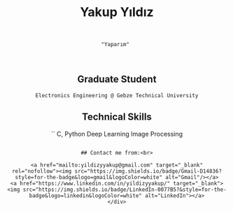 <div align="center">

# Yakup Yıldız
</div>
<br />

<div align="center">

`"Yaparım" `
</div>
<br>

<div align="center">

## Graduate Student

 ```
 Electronics Engineering @ Gebze Technical University
 ```
## Technical Skills

 ``
 C, Python
 Deep Learning
 Image Processing
 ```

## Contact me from:<br>

<a href="mailto:yildizyyakup@gmail.com" target="_blank" rel="nofollow"><img src="https://img.shields.io/badge/Gmail-D14836?style=for-the-badge&logo=gmail&logoColor=white" alt="Gmail"/></a>
<a href="https://www.linkedin.com/in/yildizyyakup/" target="_blank"><img src="https://img.shields.io/badge/LinkedIn-0077B5?&style=for-the-badge&logo=linkedin&logoColor=white" alt="LinkedIn"></a>
</div>
